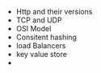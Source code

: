 - Http and their versions
- TCP and UDP
- OSI Model
- Consitent hashing
- load Balancers
- key value store
- 